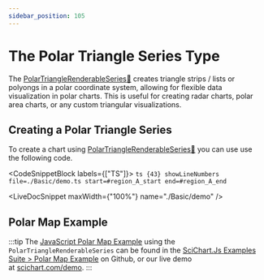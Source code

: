 ```yaml
---
sidebar_position: 105
---
```


# The Polar Triangle Series Type

The [PolarTriangleRenderableSeries:blue_book:](https://www.scichart.com/documentation/js/v4/typedoc/classes/polartrianglerenderableseries.html) creates triangle strips / lists or polyongs in a polar coordinate system, allowing for flexible data visualization in polar charts. This is useful for creating radar charts, polar area charts, or any custom triangular visualizations.

## Creating a Polar Triangle Series

To create a chart using [PolarTriangleRenderableSeries:blue_book:](https://www.scichart.com/documentation/js/v4/typedoc/classes/polartrianglerenderableseries.html) you can use use the following code. 

<CodeSnippetBlock labels={["TS"]}>
    ```ts {43} showLineNumbers file=./Basic/demo.ts start=#region_A_start end=#region_A_end
    ```
</CodeSnippetBlock>

<LiveDocSnippet maxWidth={"100%"} name="./Basic/demo" />

## Polar Map Example

:::tip
The [JavaScript Polar Map Example](https://stagingdemo2.scichart.com/demo/javascript/polar-map-example) using the `PolarTriangleRenderableSeries` can be found in the [SciChart.Js Examples Suite > Polar Map Example](https://github.com/ABTSoftware/SciChart.JS.Examples/tree/master/Examples/src/components/Examples/Charts2D/PolarCharts/PolarMapExample) on Github, or our live demo at [scichart.com/demo](https://stagingdemo2.scichart.com/demo/react/polar-column-chart).
:::

<ChartFromSciChartDemo 
    src="https://stagingdemo2.scichart.com/demo/iframe/polar-map-example"
    title="Polar Map Example"
/>